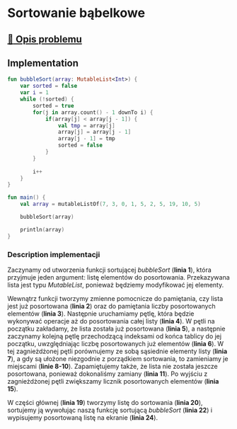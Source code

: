 # Sortowanie bąbelkowe

## [:link: Opis problemu](../../../../algorithms/sorting/bubble-sort.md)

## Implementation

```kotlin linenums="1"
fun bubbleSort(array: MutableList<Int>) {
	var sorted = false
	var i = 1
    while (!sorted) {
    	sorted = true
        for(j in array.count() - 1 downTo i) {
            if(array[j] < array[j - 1]) {
                val tmp = array[j]
                array[j] = array[j - 1]
                array[j - 1] = tmp
                sorted = false
            }
        }
        
        i++
    }
}

fun main() {
    val array = mutableListOf(7, 3, 0, 1, 5, 2, 5, 19, 10, 5)

    bubbleSort(array)

    println(array)
}
```

### Description implementacji

Zaczynamy od utworzenia funkcji sortującej *bubbleSort* (**linia 1**), która przyjmuje jeden argument: listę elementów do posortowania. Przekazywana lista jest typu *MutableList*, ponieważ będziemy modyfikować jej elementy.

Wewnątrz funkcji tworzymy zmienne pomocnicze do pamiętania, czy lista jest już posortowana (**linia 2**) oraz do pamiętania liczby posortowanych elementów (**linia 3**). Następnie uruchamiamy pętlę, która będzie wykonywać operacje aż do posortowania całej listy (**linia 4**). W pętli na początku zakładamy, że lista została już posortowana (**linia 5**), a następnie zaczynamy kolejną pętlę przechodzącą indeksami od końca tablicy do jej początku, uwzględniając liczbę posortowanych już elementów (**linia 6**). W tej zagnieżdżonej pętli porównujemy ze sobą sąsiednie elementy listy (**linia 7**), a gdy są ułożone niezgodnie z porządkiem sortowania, to zamieniamy je miejscami (**linie 8-10**). Zapamiętujemy także, że lista nie została jeszcze posortowana, ponieważ dokonaliśmy zamiany (**linia 11**). Po wyjściu z zagnieżdżonej pętli zwiększamy licznik posortowanych elementów (**linia 15**).

W części głównej (**linia 19**) tworzymy listę do sortowania (**linia 20**), sortujemy ją wywołując naszą funkcję sortującą *bubbleSort* (**linia 22**) i wypisujemy posortowaną listę na ekranie (**linia 24**).
